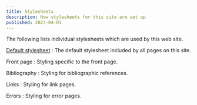 ```yaml
---
title: Stylesheets
description: How stylesheets for this site are set up
published: 2023-04-01
---
```


The following lists individual stylesheets which are used by this web site.

[Default stylesheet](default)
:   The default stylesheet included by all pages on this site.

Front page
:   Styling specific to the front page.

Bibliography
:   Styling for bibliographic references.

Links
:   Styling for link pages.

Errors
:   Styling for error pages.
